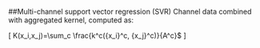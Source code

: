 <head>
    <script type="text/javascript"
            src="https://cdn.mathjax.org/mathjax/latest/MathJax.js?config=TeX-MML-AM_CHTML">
    </script>
</head>

##Multi-channel support vector regression (SVR)
Channel data combined with aggregated kernel, computed as:<br>


\[ K(x_i,x_j)=\sum_c \frac{k^c({x_i}^c, {x_j}^c)}{A^c}$ \]

						